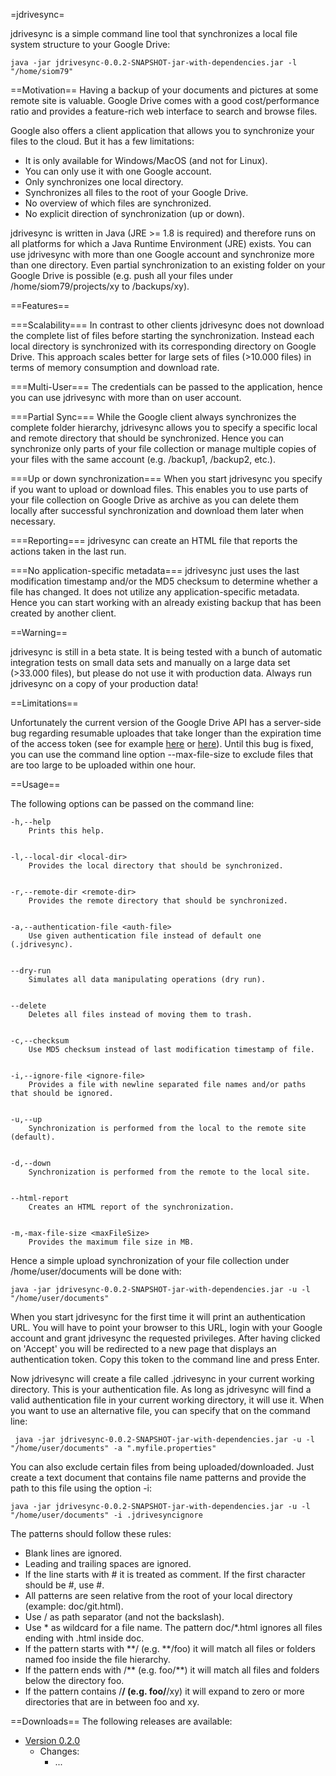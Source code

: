 =jdrivesync=

jdrivesync is a simple command line tool that synchronizes a local file system structure to your Google Drive:

    java -jar jdrivesync-0.0.2-SNAPSHOT-jar-with-dependencies.jar -l "/home/siom79"

==Motivation==
Having a backup of your documents and pictures at some remote site is valuable. Google Drive
comes with a good cost/performance ratio and provides a feature-rich web interface to search and browse files.

Google also offers a client application that allows you to synchronize your files to the cloud. But it has a few limitations:
* It is only available for Windows/MacOS (and not for Linux).
* You can only use it with one Google account.
* Only synchronizes one local directory.
* Synchronizes all files to the root of your Google Drive.
* No overview of which files are synchronized.
* No explicit direction of synchronization (up or down).

jdrivesync is written in Java (JRE >= 1.8 is required) and therefore runs on all platforms for which a Java Runtime Environment (JRE) exists.
You can use jdrivesync with more than one Google account and synchronize more than one directory. Even partial synchronization to an existing
folder on your Google Drive is possible (e.g. push all your files under /home/siom79/projects/xy to /backups/xy).

==Features==

===Scalability===
In contrast to other clients jdrivesync does not download the complete list of files before starting the synchronization. Instead each local directory
is synchronized with its corresponding directory on Google Drive. This approach scales better for large sets of files (>10.000 files) in terms of memory
consumption and download rate.

===Multi-User===
The credentials can be passed to the application, hence you can use jdrivesync with more than on user account.

===Partial Sync===
While the Google client always synchronizes the complete folder hierarchy, jdrivesync allows you to specify a specific local and remote directory
that should be synchronized. Hence you can synchronize only parts of your file collection or manage multiple copies of your files with the same account
(e.g. /backup1, /backup2, etc.).

===Up or down synchronization===
When you start jdrivesync you specify if you want to upload or download files. This enables you to use parts of your file
collection on Google Drive as archive as you can delete them locally after successful synchronization and download them later when necessary.

===Reporting===
jdrivesync can create an HTML file that reports the actions taken in the last run.

===No application-specific metadata===
jdrivesync just uses the last modification timestamp and/or the MD5 checksum to determine whether a file has changed.
It does not utilize any application-specific metadata. Hence you can start working with an already existing backup that has been created by another client.

==Warning==

jdrivesync is still in a beta state. It is being tested with a bunch of automatic integration tests on small data sets and manually on a large data set (>33.000 files),
but please do not use it with production data. Always run jdrivesync on a copy of your production data!

==Limitations==

Unfortunately the current version of the Google Drive API has a server-side bug regarding resumable uploades that take longer than the expiration time of
the access token (see for example [here](http://stackoverflow.com/questions/23789284/resumable-upload-error-401) or [here](https://code.google.com/p/google-api-python-client/issues/detail?id=231)).
Until this bug is fixed, you can use the command line option --max-file-size to exclude files that are too large to be uploaded within one hour. 

==Usage==

The following options can be passed on the command line:

    -h,--help
        Prints this help.
    
    
    -l,--local-dir <local-dir>
        Provides the local directory that should be synchronized.
    
    
    -r,--remote-dir <remote-dir>
        Provides the remote directory that should be synchronized.
    
    
    -a,--authentication-file <auth-file>
        Use given authentication file instead of default one (.jdrivesync).
    
    
    --dry-run
        Simulates all data manipulating operations (dry run).
    
    
    --delete
        Deletes all files instead of moving them to trash.
    
    
    -c,--checksum
        Use MD5 checksum instead of last modification timestamp of file.
    
    
    -i,--ignore-file <ignore-file>
        Provides a file with newline separated file names and/or paths that should be ignored.
    
    
    -u,--up
        Synchronization is performed from the local to the remote site (default).
    
    
    -d,--down
        Synchronization is performed from the remote to the local site.
    
    
    --html-report
        Creates an HTML report of the synchronization.
    
    
    -m,-max-file-size <maxFileSize>
        Provides the maximum file size in MB.

Hence a simple upload synchronization of your file collection under /home/user/documents will be done with:

    java -jar jdrivesync-0.0.2-SNAPSHOT-jar-with-dependencies.jar -u -l "/home/user/documents"

When you start jdrivesync for the first time it will print an authentication URL. You will have to point your browser
to this URL, login with your Google account and grant jdrivesync the requested privileges. After having clicked on
'Accept' you will be redirected to a new page that displays an authentication token. Copy this token to
the command line and press Enter.

Now jdrivesync will create a file called .jdrivesync in your current working directory. This is your authentication file.
As long as jdrivesync will find a valid authentication file in your current working directory, it will use it. When you
want to use an alternative file, you can specify that on the command line:

     java -jar jdrivesync-0.0.2-SNAPSHOT-jar-with-dependencies.jar -u -l "/home/user/documents" -a ".myfile.properties"

You can also exclude certain files from being uploaded/downloaded. Just create a text document that contains file name
patterns and provide the path to this file using the option -i:

    java -jar jdrivesync-0.0.2-SNAPSHOT-jar-with-dependencies.jar -u -l "/home/user/documents" -i .jdrivesyncignore
    
The patterns should follow these rules:
* Blank lines are ignored.
* Leading and trailing spaces are ignored.
* If the line starts with # it is treated as comment. If the first character should be #, use \#.
* All patterns are seen relative from the root of your local directory (example: doc/git.html).
* Use / as path separator (and not the backslash).
* Use * as wildcard for a file name. The pattern doc/*.html ignores all files ending with .html inside doc.
* If the pattern starts with **/ (e.g. **/foo) it will match all files or folders named foo inside the file hierarchy.
* If the pattern ends with /** (e.g. foo/**) it will match all files and folders below the directory foo.
* If the pattern contains /**/ (e.g. foo/**/xy) it will expand to zero or more directories that are in between foo and xy.

==Downloads==
The following releases are available:
* [Version 0.2.0](https://github.com/siom79/japicmp/releases/tag/japicmp-base-0.2.1)
    * Changes:
        * ...
